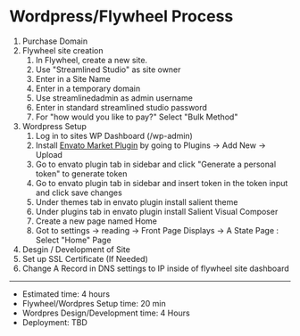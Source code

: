 # Wordpress/Flywheel Process

1. Purchase Domain
2. Flywheel site creation
    1. In Flywheel, create a new site.
    2. Use "Streamlined Studio" as site owner
    3. Enter in a Site Name
    4. Enter in a temporary domain
    5. Use streamlinedadmin as admin username
    6. Enter in standard streamlined studio password
    7. For "how would you like to pay?" Select "Bulk Method"
3. Wordpress Setup
    1. Log in to sites WP Dashboard (/wp-admin)
    2. Install [Envato Market Plugin](http://envato.github.io/wp-envato-market/) by going to Plugins -> Add New -> Upload
    3. Go to envato plugin tab in sidebar and click "Generate a personal token" to generate token
    4. Go to envato plugin tab in sidebar and insert token in the token input and click save changes
    5. Under themes tab in envato plugin install salient theme
    6. Under plugins tab in envato plugin install Salient Visual Composer
    7. Create a new page named Home
    8. Got to settings -> reading -> Front Page Displays -> A State Page : Select "Home" Page
4. Desgin / Development of Site
5. Set up SSL Certificate (If Needed)
6. Change A Record in DNS settings to IP inside of flywheel site dashboard

---------------------

- Estimated time: 4 hours
- Flywheel/Wordpres Setup time: 20 min
- Wordpres Design/Development time: 4 Hours
- Deployment: TBD
